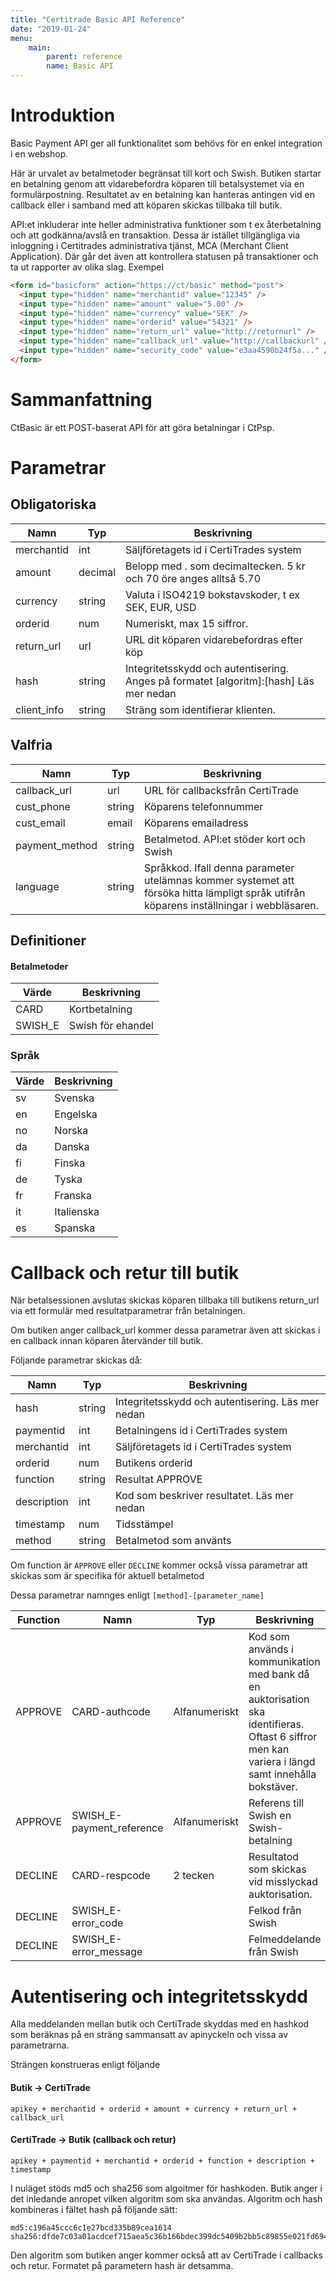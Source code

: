 ```yaml
---
title: "Certitrade Basic API Reference"
date: "2019-01-24"
menu: 
    main:
        parent: reference
        name: Basic API
---
```

# Introduktion

Basic Payment API ger all funktionalitet som behövs för en enkel integration i en webshop.

Här är urvalet av betalmetoder begränsat till kort och Swish. Butiken startar en betalning genom att vidarebefordra köparen till betalsystemet via en formulärpostning. Resultatet av en betalning kan hanteras antingen vid en callback eller i samband med att köparen skickas tillbaka till butik.

API:et inkluderar inte heller administrativa funktioner som t ex återbetalning och att godkänna/avslå en transaktion. Dessa är istället tillgängliga via inloggning i Certitrades administrativa tjänst, MCA (Merchant Client Application). Där går det även att kontrollera statusen på transaktioner och ta ut rapporter av olika slag.
Exempel

``` html
<form id="basicform" action="https://ct/basic" method="post">
  <input type="hidden" name="merchantid" value="12345" />
  <input type="hidden" name="amount" value="5.00" />
  <input type="hidden" name="currency" value="SEK" />
  <input type="hidden" name="orderid" value="54321" />
  <input type="hidden" name="return_url" value="http://returnurl" />
  <input type="hidden" name="callback_url" value="http://callbackurl" />
  <input type="hidden" name="security_code" value="e3aa4590b24f5a..." />
</form>
```

# Sammanfattning

CtBasic är ett POST-baserat API för att göra betalningar i CtPsp.

# Parametrar

## Obligatoriska

| Namn | Typ | Beskrivning |
|---|---|---|
| merchantid | int | Säljföretagets id i CertiTrades system |
| amount | decimal | Belopp med . som decimaltecken. 5 kr och 70 öre anges alltså 5.70 |
| currency | string | Valuta i ISO4219 bokstavskoder, t ex SEK, EUR, USD |
| orderid | num | Numeriskt, max 15 siffror. |
| return_url | url | URL dit köparen vidarebefordras efter köp |
| hash | string | Integritetsskydd och autentisering. Anges på formatet [algoritm]:[hash] Läs mer nedan |
| client_info | string | Sträng som identifierar klienten. |

## Valfria

| Namn | Typ | Beskrivning |
|---|---|---|
| callback_url | url | URL för callbacksfrån CertiTrade |
| cust_phone | string | Köparens telefonnummer |
| cust_email | email | Köparens emailadress |
| payment_method | string | Betalmetod. API:et stöder kort och Swish |
| language | string | Språkkod. Ifall denna parameter utelämnas kommer systemet att försöka hitta lämpligt språk utifrån köparens inställningar i webbläsaren. |

## Definitioner
#### Betalmetoder

| Värde | Beskrivning |
|---|---|
| CARD | Kortbetalning |
| SWISH_E | Swish för ehandel |

### Språk

| Värde | Beskrivning |
|---|---|
| sv | Svenska |
| en | Engelska |
| no | Norska |
| da | Danska |
| fi | Finska |
| de | Tyska |
| fr | Franska |
| it | Italienska |
| es | Spanska |

# Callback och retur till butik

När betalsessionen avslutas skickas köparen tillbaka till butikens return_url via ett formulär med resultatparametrar från betalningen.

Om butiken anger callback_url kommer dessa parametrar även att skickas i en callback innan köparen återvänder till butik.

Följande parametrar skickas då:

| Namn | Typ | Beskrivning |
|---|---|---|
| hash| string | Integritetsskydd och autentisering. Läs mer nedan |
| paymentid| int | Betalningens id i CertiTrades system |
| merchantid| int | Säljföretagets id i CertiTrades system |
| orderid| num | Butikens orderid |
| function| string | Resultat APPROVE|DECLINE|CANCEL|ERROR |
| description| int | Kod som beskriver resultatet. Läs mer nedan |
| timestamp| num | Tidsstämpel |
| method| string | Betalmetod som använts |

Om function är `APPROVE` eller `DECLINE` kommer också vissa parametrar att skickas som är specifika för aktuell betalmetod

Dessa parametrar namnges enligt `[method]-[parameter_name]`

| Function | Namn | Typ | Beskrivning |
|---|---|---|---|
| APPROVE | CARD-authcode | Alfanumeriskt | Kod som används i kommunikation med bank då en auktorisation ska identifieras. Oftast 6 siffror men kan variera i längd samt innehålla bokstäver. |
| APPROVE | SWISH_E-payment_reference | Alfanumeriskt | Referens till Swish en Swish-betalning |
| DECLINE | CARD-respcode | 2 tecken | Resultatod som skickas vid misslyckad auktorisation. |
| DECLINE | SWISH_E-error_code | | Felkod från Swish |
| DECLINE | SWISH_E-error_message | | Felmeddelande från Swish |

# Autentisering och integritetsskydd

Alla meddelanden mellan butik och CertiTrade skyddas med en hashkod som beräknas på en sträng sammansatt av apinyckeln och vissa av parametrarna.

Strängen konstrueras enligt följande

#### Butik -> CertiTrade
```
apikey + merchantid + orderid + amount + currency + return_url + callback_url
```

#### CertiTrade -> Butik (callback och retur)
```
apikey + paymentid + merchantid + orderid + function + description + timestamp
```

I nuläget stöds md5 och sha256 som algoitmer för hashkoden. Butik anger i det inledande anropet
vilken algoritm som ska användas. Algoritm och hash kombineras i fältet hash på följande sätt:

```
md5:c196a45ccc6c1e27bcd335b89cea1614
sha256:dfde7c03a01acdcef715aea5c36b166bdec399dc5409b2bb5c89855e021fd694
```

Den algoritm som butiken anger kommer också att av CertiTrade i callbacks och retur.
Formatet på parametern hash är detsamma.
